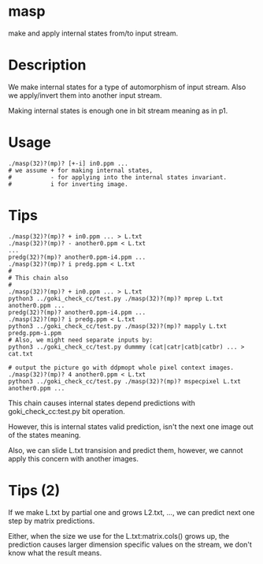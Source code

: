 # masp
make and apply internal states from/to input stream.

# Description
We make internal states for a type of automorphism of input stream.
Also we apply/invert them into another input stream.

Making internal states is enough one in bit stream meaning as in p1.

# Usage
    ./masp(32)?(mp)? [+-i] in0.ppm ...
    # we assume + for making internal states,
    #           - for applying into the internal states invariant.
    #           i for inverting image.

# Tips
    ./masp(32)?(mp)? + in0.ppm ... > L.txt
    ./masp(32)?(mp)? - another0.ppm < L.txt
    ...
    predg(32)?(mp)? another0.ppm-i4.ppm ...
    ./masp(32)?(mp)? i predg.ppm < L.txt
    #
    # This chain also
    #
    ./masp(32)?(mp)? + in0.ppm ... > L.txt
    python3 ../goki_check_cc/test.py ./masp(32)?(mp)? mprep L.txt another0.ppm ...
    predg(32)?(mp)? another0.ppm-i4.ppm ...
    ./masp(32)?(mp)? i predg.ppm < L.txt
    python3 ../goki_check_cc/test.py ./masp(32)?(mp)? mapply L.txt predg.ppm-i.ppm
    # Also, we might need separate inputs by:
    python3 ../goki_check_cc/test.py dummmy (cat|catr|catb|catbr) ... > cat.txt
    
    # output the picture go with ddpmopt whole pixel context images.
    ./masp(32)?(mp)? 4 another0.ppm < L.txt
    python3 ../goki_check_cc/test.py ./masp(32)?(mp)? mspecpixel L.txt another0.ppm ...

This chain causes internal states depend predictions with goki_check_cc:test.py bit operation.

However, this is internal states valid prediction, isn't the next one image out of the states meaning.

Also, we can slide L.txt transision and predict them, however, we cannot apply this concern with another images.

# Tips (2)
If we make L.txt by partial one and grows L2.txt, ..., we can predict next one step by matrix predictions.

Either, when the size we use for the L.txt:matrix.cols() grows up, the prediction causes larger dimension specific values on the stream, we don't know what the result means.

